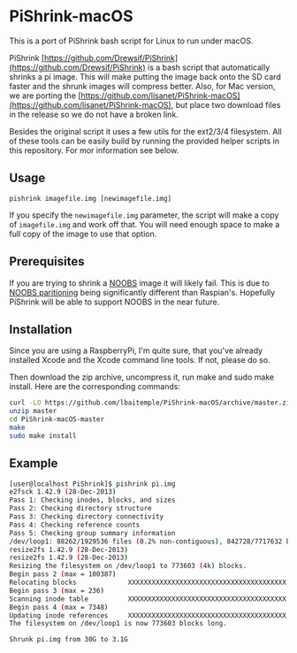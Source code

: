 # PiShrink-macOS #
This is a port of PiShrink bash script for Linux to run under macOS.

PiShrink [https://github.com/Drewsif/PiShrink](https://github.com/Drewsif/PiShrink) is a bash script that automatically shrinks a pi image. This will make putting the image back onto the SD card faster and the shrunk images will compress better. Also, for Mac version, we are porting the [https://github.com/lisanet/PiShrink-macOS](https://github.com/lisanet/PiShrink-macOS), but place two download files in the release so we do not have a broken link.

Besides the original script it uses a few utils for the ext2/3/4 filesystem. All of these tools can be easily build by running the provided helper scripts in this repository. For mor information see below.

## Usage ##
`pishrink imagefile.img [newimagefile.img]`

If you specify the `newimagefile.img` parameter, the script will make a copy of `imagefile.img` and work off that. You will need enough space to make a full copy of the image to use that option.

## Prerequisites ##
If you are trying to shrink a [NOOBS](https://github.com/raspberrypi/noobs) image it will likely fail. This is due to [NOOBS paritioning](https://github.com/raspberrypi/noobs/wiki/NOOBS-partitioning-explained) being significantly different than Raspian's. Hopefully PiShrink will be able to support NOOBS in the near future.


## Installation ##
Since you are using a RaspberryPi, I'm quite sure, that you've already installed Xcode and the Xcode command line tools. If not, please do so.

Then download the zip archive, uncompress it, run make and sudo make install. Here are the corresponding commands:

```bash
curl -LO https://github.com/lbaitemple/PiShrink-macOS/archive/master.zip
unzip master
cd PiShrink-macOS-master
make
sudo make install
```

## Example ##
```bash
[user@localhost PiShrink]$ pishrink pi.img
e2fsck 1.42.9 (28-Dec-2013)
Pass 1: Checking inodes, blocks, and sizes
Pass 2: Checking directory structure
Pass 3: Checking directory connectivity
Pass 4: Checking reference counts
Pass 5: Checking group summary information
/dev/loop1: 88262/1929536 files (0.2% non-contiguous), 842728/7717632 blocks
resize2fs 1.42.9 (28-Dec-2013)
resize2fs 1.42.9 (28-Dec-2013)
Resizing the filesystem on /dev/loop1 to 773603 (4k) blocks.
Begin pass 2 (max = 100387)
Relocating blocks             XXXXXXXXXXXXXXXXXXXXXXXXXXXXXXXXXXXXXXXX
Begin pass 3 (max = 236)
Scanning inode table          XXXXXXXXXXXXXXXXXXXXXXXXXXXXXXXXXXXXXXXX
Begin pass 4 (max = 7348)
Updating inode references     XXXXXXXXXXXXXXXXXXXXXXXXXXXXXXXXXXXXXXXX
The filesystem on /dev/loop1 is now 773603 blocks long.

Shrunk pi.img from 30G to 3.1G
```


